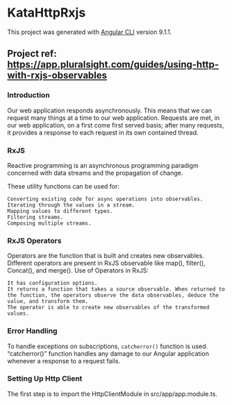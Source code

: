 # KataHttpRxjs

This project was generated with [Angular CLI](https://github.com/angular/angular-cli) version 9.1.1.

## Project ref: <https://app.pluralsight.com/guides/using-http-with-rxjs-observables>

### Introduction

Our web application responds asynchronously. This means that we can request many things at a time to our web application. Requests are met, in our web application, on a first come first served basis; after many requests, it provides a response to each request in its own contained thread.

### RxJS

Reactive programming is an asynchronous programming paradigm concerned with data streams and the propagation of change.

These utility functions can be used for:

    Converting existing code for async operations into observables.
    Iterating through the values in a stream.
    Mapping values to different types.
    Filtering streams.
    Composing multiple streams.

### RxJS Operators

Operators are the function that is built and creates new observables. Different operators are present in RxJS observable like map(), filter(), Concat(), and merge().
Use of Operators in RxJS:

    It has configuration options.
    It returns a function that takes a source observable. When returned to the function, the operators observe the data observables, deduce the value, and transform them.
    The operator is able to create new observables of the transformed values.

### Error Handling

To handle exceptions on subscriptions, ```catcherror()``` function is used. “catcherror()” function handles any damage to our Angular application whenever a response to a request fails.

### Setting Up Http Client

The first step is to import the HttpClientModule in src/app/app.module.ts.
